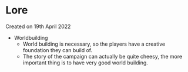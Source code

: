 # Lore
Created on 19th April 2022

* Worldbuilding
  * World building is necessary, so the players have a creative foundation they can build of.
  * The story of the campaign can actually be quite cheesy, the more important thing is to have very good world building.
